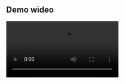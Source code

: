 ## Demo wideo

<video controls>
  <source src="MEDIA/video.mp4" type="video/mp4">
  Twoja przeglądarka nie obsługuje tagu <code>video</code>. Możesz pobrać wideo [tutaj](MEDIA/video.mp4).
</video>
